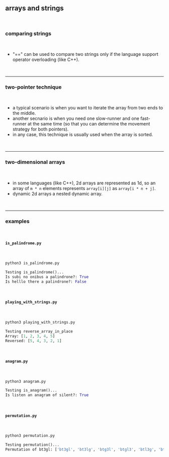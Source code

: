 ## arrays and strings

<br>

### comparing strings

<br>

* "==" can be used to compare two strings only if the language support operator overloading (like C++).

<br>

----

### two-pointer technique

<br>

* a typical scenario is when you want to iterate the array from two ends to the middle. 
* another secnario is when you need one slow-runner and one fast-runner at the same time (so that you can determine the movement strategy for both pointers).
* in any case, this technique is usually used when the array is sorted.

<br>

---

### two-dimensional arrays

<br>

* in some languages (like C++), 2d arrays are represented as 1d, so an array of `m * n` elements represents `array[i][j]` as `array[i * n + j]`.
* dynamic 2d arrays a nested dynamic array.


<br>

---

### examples

<br>

#### `is_palindrome.py`

<br>

```python
python3 is_palindrome.py

Testing is_palindrome()...
Is subi no onibus a palindrone?: True
Is helllo there a palindrone?: False
```

<br>

#### `playing_with_strings.py`

<br>

```python
python3 playing_with_strings.py

Testing reverse_array_in_place
Array: [1, 2, 3, 4, 5]
Reversed: [5, 4, 3, 2, 1]
```

<br>

#### `anagram.py`

<br>

```python
python3 anagram.py

Testing is_anagram()...
Is listen an anagram of silent?: True
```

<br>

#### `permutation.py`

<br>

```python
python3 permutation.py

Testing permutation()...
Permutation of bt3gl: ['bt3gl', 'bt3lg', 'btg3l', 'btgl3', 'btl3g', 'btlg3', 'b3tgl', 'b3tlg', 'b3gtl', 'b3glt', 'b3ltg', 'b3lgt', 'bgt3l', 'bgtl3', 'bg3tl', 'bg3lt', 'bglt3', 'bgl3t', 'blt3g', 'bltg3', 'bl3tg', 'bl3gt', 'blgt3', 'blg3t', 'tb3gl', 'tb3lg', 'tbg3l', 'tbgl3', 'tbl3g', 'tblg3', 't3bgl', 't3blg', 't3gbl', 't3glb', 't3lbg', 't3lgb', 'tgb3l', 'tgbl3', 'tg3bl', 'tg3lb', 'tglb3', 'tgl3b', 'tlb3g', 'tlbg3', 'tl3bg', 'tl3gb', 'tlgb3', 'tlg3b', '3btgl', '3btlg', '3bgtl', '3bglt', '3bltg', '3blgt', '3tbgl', '3tblg', '3tgbl', '3tglb', '3tlbg', '3tlgb', '3gbtl', '3gblt', '3gtbl', '3gtlb', '3glbt', '3gltb', '3lbtg', '3lbgt', '3ltbg', '3ltgb', '3lgbt', '3lgtb', 'gbt3l', 'gbtl3', 'gb3tl', 'gb3lt', 'gblt3', 'gbl3t', 'gtb3l', 'gtbl3', 'gt3bl', 'gt3lb', 'gtlb3', 'gtl3b', 'g3btl', 'g3blt', 'g3tbl', 'g3tlb', 'g3lbt', 'g3ltb', 'glbt3', 'glb3t', 'gltb3', 'glt3b', 'gl3bt', 'gl3tb', 'lbt3g', 'lbtg3', 'lb3tg', 'lb3gt', 'lbgt3', 'lbg3t', 'ltb3g', 'ltbg3', 'lt3bg', 'lt3gb', 'ltgb3', 'ltg3b', 'l3btg', 'l3bgt', 'l3tbg', 'l3tgb', 'l3gbt', 'l3gtb', 'lgbt3', 'lgb3t', 'lgtb3', 'lgt3b', 'lg3bt', 'lg3tb']
```
